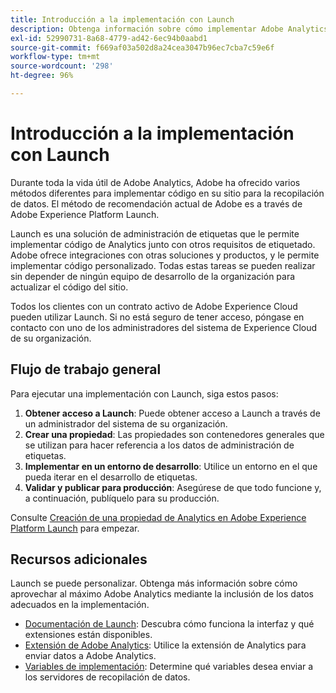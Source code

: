 ```yaml
---
title: Introducción a la implementación con Launch
description: Obtenga información sobre cómo implementar Adobe Analytics mediante Adobe Experience Platform Launch
exl-id: 52990731-8a68-4779-ad42-6ec94b0aabd1
source-git-commit: f669af03a502d8a24cea3047b96ec7cba7c59e6f
workflow-type: tm+mt
source-wordcount: '298'
ht-degree: 96%

---
```


# Introducción a la implementación con Launch

Durante toda la vida útil de Adobe Analytics, Adobe ha ofrecido varios métodos diferentes para implementar código en su sitio para la recopilación de datos. El método de recomendación actual de Adobe es a través de Adobe Experience Platform Launch.

Launch es una solución de administración de etiquetas que le permite implementar código de Analytics junto con otros requisitos de etiquetado. Adobe ofrece integraciones con otras soluciones y productos, y le permite implementar código personalizado. Todas estas tareas se pueden realizar sin depender de ningún equipo de desarrollo de la organización para actualizar el código del sitio.

Todos los clientes con un contrato activo de Adobe Experience Cloud pueden utilizar Launch. Si no está seguro de tener acceso, póngase en contacto con uno de los administradores del sistema de Experience Cloud de su organización.

## Flujo de trabajo general

Para ejecutar una implementación con Launch, siga estos pasos:

1. **Obtener acceso a Launch**: Puede obtener acceso a Launch a través de un administrador del sistema de su organización.
2. **Crear una propiedad**: Las propiedades son contenedores generales que se utilizan para hacer referencia a los datos de administración de etiquetas.
3. **Implementar en un entorno de desarrollo**: Utilice un entorno en el que pueda iterar en el desarrollo de etiquetas.
4. **Validar y publicar para producción**: Asegúrese de que todo funcione y, a continuación, publíquelo para su producción.

Consulte [Creación de una propiedad de Analytics en Adobe Experience Platform Launch](create-analytics-property.md) para empezar.

## Recursos adicionales

Launch se puede personalizar. Obtenga más información sobre cómo aprovechar al máximo Adobe Analytics mediante la inclusión de los datos adecuados en la implementación.

* [Documentación de Launch](https://docs.adobe.com/content/help/es-ES/experience-cloud/user-guides/home.translate.html): Descubra cómo funciona la interfaz y qué extensiones están disponibles.
* [Extensión de Adobe Analytics](https://experienceleague.adobe.com/docs/launch/using/extensions-ref/adobe-extension/analytics-extension/overview.html): Utilice la extensión de Analytics para enviar datos a Adobe Analytics.
* [Variables de implementación](../vars/overview.md): Determine qué variables desea enviar a los servidores de recopilación de datos.
